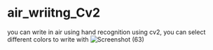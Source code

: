 # air_wriitng_Cv2
you can write in air using hand recognition using cv2, you can select different colors to write with 
![Screenshot (63)](https://github.com/user-attachments/assets/32e196cf-07f9-4e9d-8e26-8ffd7af27e82)
